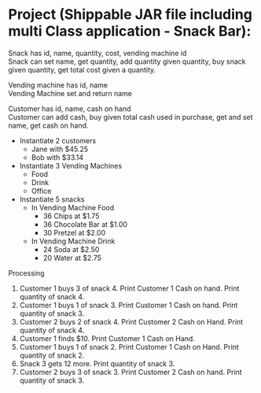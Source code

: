# Project (Shippable JAR file including multi Class application - Snack Bar):

Snack has id, name, quantity, cost, vending machine id\
Snack can set name, get quantity, add quantity given quantity, buy snack given quantity, get total cost given a quantity.

Vending machine has id, name\
Vending Machine set and return name

Customer has id, name, cash on hand\
Customer can add cash, buy given total cash used in purchase, get and set name, get cash on hand.  

* Instantiate 2 customers
    * Jane with $45.25
    * Bob with $33.14
* Instantiate 3 Vending Machines
    * Food
    * Drink
    * Office
* Instantiate 5 snacks
    * In Vending Machine Food
        * 36 Chips at $1.75
        * 36 Chocolate Bar at $1.00
        * 30 Pretzel at $2.00
    * In Vending Machine Drink
        * 24 Soda at $2.50
        * 20 Water at $2.75
	
Processing

1. Customer 1 buys 3 of snack 4. Print Customer 1 Cash on hand. Print quantity of snack 4.
1. Customer 1 buys 1 of snack 3. Print Customer 1 Cash on hand. Print quantity of snack 3.
1. Customer 2 buys 2 of snack 4. Print Customer 2 Cash on Hand. Print quantity of snack 4.
1. Customer 1 finds $10. Print Customer 1 Cash on Hand.
1. Customer 1 buys 1 of snack 2. Print Customer 1 Cash on Hand. Print quantity of snack 2.
1. Snack 3 gets 12 more. Print quantity of snack 3.
1. Customer 2 buys 3 of snack 3. Print Customer 2 Cash on hand. Print quantity of snack 3.
